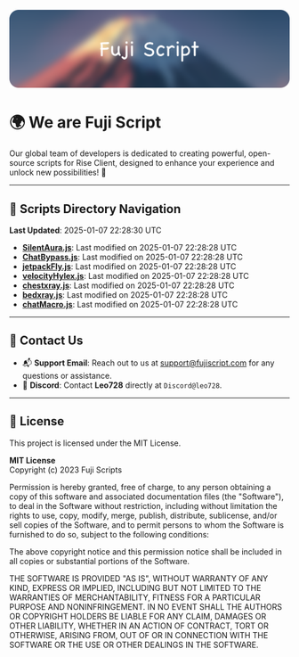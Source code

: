 ![Banner](.github/b.webp)

# 🌍 **We are Fuji Script**

Our global team of developers is dedicated to creating powerful, open-source scripts for Rise Client, designed to enhance your experience and unlock new possibilities! 🌟

---
<!-- SCRIPTS_NAVIGATION_START -->
## 📂 **Scripts Directory Navigation**

**Last Updated**: 2025-01-07 22:28:30 UTC

- **[SilentAura.js](scripts/SilentAura.js)**: Last modified on 2025-01-07 22:28:28 UTC
- **[ChatBypass.js](scripts/ChatBypass.js)**: Last modified on 2025-01-07 22:28:28 UTC
- **[jetpackFly.js](scripts/jetpackFly.js)**: Last modified on 2025-01-07 22:28:28 UTC
- **[velocityHylex.js](scripts/velocityHylex.js)**: Last modified on 2025-01-07 22:28:28 UTC
- **[chestxray.js](scripts/chestxray.js)**: Last modified on 2025-01-07 22:28:28 UTC
- **[bedxray.js](scripts/bedxray.js)**: Last modified on 2025-01-07 22:28:28 UTC
- **[chatMacro.js](scripts/chatMacro.js)**: Last modified on 2025-01-07 22:28:28 UTC

<!-- SCRIPTS_NAVIGATION_END -->

---

## 💬 **Contact Us**  
- 📬 **Support Email**: Reach out to us at [support@fujiscript.com](mailto:support@fujiscript.com) for any questions or assistance.  
- 💬 **Discord**: Contact **Leo728** directly at `Discord@leo728`.

---

## 📜 **License**

This project is licensed under the MIT License.  

**MIT License**  
Copyright (c) 2023 Fuji Scripts  

Permission is hereby granted, free of charge, to any person obtaining a copy of this software and associated documentation files (the "Software"), to deal in the Software without restriction, including without limitation the rights to use, copy, modify, merge, publish, distribute, sublicense, and/or sell copies of the Software, and to permit persons to whom the Software is furnished to do so, subject to the following conditions:  

The above copyright notice and this permission notice shall be included in all copies or substantial portions of the Software.  

THE SOFTWARE IS PROVIDED "AS IS", WITHOUT WARRANTY OF ANY KIND, EXPRESS OR IMPLIED, INCLUDING BUT NOT LIMITED TO THE WARRANTIES OF MERCHANTABILITY, FITNESS FOR A PARTICULAR PURPOSE AND NONINFRINGEMENT. IN NO EVENT SHALL THE AUTHORS OR COPYRIGHT HOLDERS BE LIABLE FOR ANY CLAIM, DAMAGES OR OTHER LIABILITY, WHETHER IN AN ACTION OF CONTRACT, TORT OR OTHERWISE, ARISING FROM, OUT OF OR IN CONNECTION WITH THE SOFTWARE OR THE USE OR OTHER DEALINGS IN THE SOFTWARE.  
